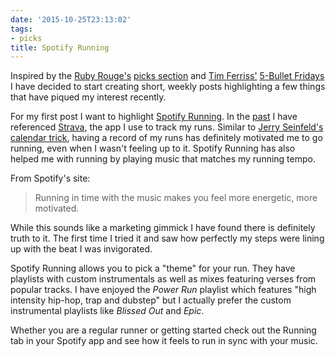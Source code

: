 ```yaml
---
date: '2015-10-25T23:13:02'
tags:
- picks
title: Spotify Running
---
```


Inspired by the [Ruby Rouge's](https://devchat.tv/ruby-rogues/) [picks section](https://devchat.tv/ruby-rogues/picks) and [Tim Ferriss'](http://fourhourworkweek.com/) [5-Bullet Fridays](http://www.fourhournewsletter.com/site/fourhourworkweeknewsletter/webform.html?wid=6&u=w&mg_param3=4) I have decided to start creating short, weekly posts highlighting a few things that have piqued my interest recently.

For my first post I want to highlight [Spotify Running](https://www.spotify.com/us/running/). In the [past](/2015/05/why-i-love-the-cloud/) I have referenced [Strava](https://www.strava.com/), the app I use to track my runs. Similar to [Jerry Seinfeld's calendar trick](http://lifehacker.com/281626/jerry-seinfelds-productivity-secret), having a record of my runs has definitely motivated me to go running, even when I wasn't feeling up to it. Spotify Running has also helped me with running by playing music that matches my running tempo.

From Spotify's site:

> Running in time with the music makes you feel more energetic, more motivated.

While this sounds like a marketing gimmick I have found there is definitely truth to it. The first time I tried it and saw how perfectly my steps were lining up with the beat I was invigorated.

Spotify Running allows you to pick a "theme" for your run. They have playlists with custom instrumentals as well as mixes featuring verses from popular tracks. I have enjoyed the *Power Run* playlist which features  "high intensity hip-hop, trap and dubstep"  but I actually prefer the custom instrumental playlists like *Blissed Out* and *Epic*.

Whether you are a regular runner or getting started check out the Running tab in your Spotify app and see how it feels to run in sync with your music.
